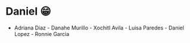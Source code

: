 # Daniel :grin:
 
- Adriana Díaz - Danahe Murillo -   Xochitl Avila - Luisa Paredes - Daniel Lopez - Ronnie Garcia
